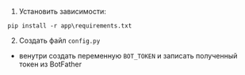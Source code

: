 1. Установить зависимости:
```
pip install -r app\requirements.txt
`````
2. Создать файл ```config.py```
 - венутри создать переменную ```BOT_TOKEN``` и записать полученный токен из BotFather

